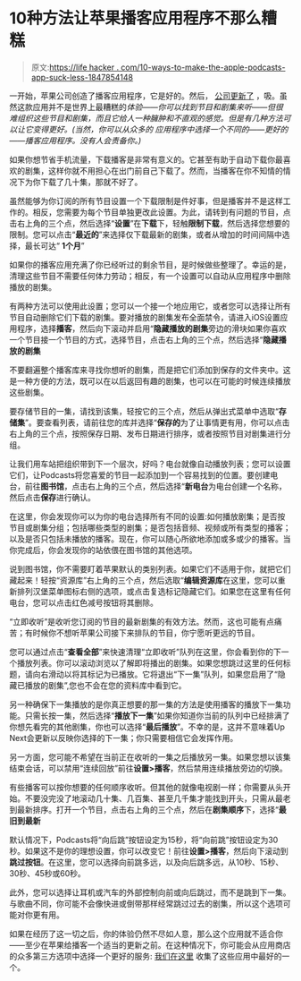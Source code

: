 # 10种方法让苹果播客应用程序不那么糟糕

> 原文:[https://life hacker . com/10-ways-to-make-the-apple-podcasts-app-suck-less-1847854148](https://lifehacker.com/10-ways-to-make-the-apple-podcasts-app-suck-less-1847854148)

一开始，苹果公司创造了播客应用程序，它是好的。然后， [公司更新了](https://lifehacker.com/how-to-make-sense-of-what-apple-has-done-to-the-podcast-1847129209) ，吸。虽然这款应用并不是世界上最糟糕的*体验——你可以找到节目和剧集来听——但很难组织这些节目和剧集，而且它给人一种臃肿和不直观的感觉。但是有几种方法可以让它变得更好。(当然，你可以从众多的 应用程序中选择一个不同的——更好的——播客应用程序。没有人会责备你。)* 

如果你想节省手机流量，下载播客是非常有意义的。它甚至有助于自动下载你最喜欢的剧集，这样你就不用担心在出门前自己下载了。然而，当播客在你不知情的情况下为你下载了几十集，那就不好了。

虽然能够为你订阅的所有节目设置一个下载限制是件好事，但是播客并不是这样工作的。相反，您需要为每个节目单独更改此设置。为此，请转到有问题的节目，点击右上角的三个点，然后选择“**设置**”在**下载**下，轻触**限制下载**，然后选择您想要的限制。您可以点击“**最近的**”来选择仅下载最新的剧集，或者从增加的时间间隔中选择，最长可达“ **1个月**”

如果你的播客应用充满了你已经听过的剩余节目，是时候做些整理了。幸运的是，清理这些节目不需要任何体力劳动；相反，有一个设置可以自动从应用程序中删除播放的剧集。

有两种方法可以使用此设置；您可以一个接一个地应用它，或者您可以选择让所有节目自动删除它们下载的剧集。要对播放的剧集发布全面禁令，请进入iOS设置应用程序，选择**播客**，然后向下滚动并启用“**隐藏播放的剧集**旁边的滑块如果你喜欢一个节目接一个节目的方式，选择节目，点击右上角的三个点，然后选择“**隐藏播放的剧集**

不要翻遍整个播客库来寻找你想听的剧集，而是把它们添加到保存的文件夹中。这是一种方便的方法，既可以在以后返回有趣的剧集，也可以在可能的时候连续播放这些剧集。

要存储节目的一集，请找到该集，轻按它的三个点，然后从弹出式菜单中选取“**存储集**”。要查看列表，请前往您的库并选择“**保存的**为了让事情更有用，你可以点击右上角的三个点，按照保存日期、发布日期进行排序，或者按照节目对剧集进行分组。

让我们用车站把组织带到下一个层次，好吗？电台就像自动播放列表；您可以设置它们，让Podcasts将您喜爱的节目一起添加到一个容易找到的位置。要创建电台，前往**图书馆**，点击右上角的三个点，然后选择“**新电台**为电台创建一个名称，然后点击**保存**进行确认。

在这里，你会发现你可以为你的电台选择所有不同的设置:如何播放剧集；是否按节目或剧集分组；包括哪些类型的剧集；是否包括音频、视频或所有类型的播客；以及是否只包括未播放的播客。现在，你可以随心所欲地添加或多或少的播客。当你完成后，你会发现你的站依偎在图书馆的其他选项。

说到图书馆，你不需要盯着苹果默认的类别列表。如果它们不适用于你，就把它们藏起来！轻按“资源库”右上角的三个点，然后选取“**编辑资源库**在这里，您可以重新排列汉堡菜单图标右侧的选项，或点击复选标记隐藏它们。如果您在这里有任何电台，您可以点击红色减号按钮将其删除。

“立即收听”是收听您订阅的节目的最新剧集的有效方法。然而，这也可能有点痛苦；有时候你不想听苹果公司接下来排队的节目，你宁愿听更远的节目。

您可以通过点击“**查看全部**”来快速清理“立即收听”队列在这里，你会看到你的下一个播放列表。你可以滚动浏览以了解即将播出的剧集。如果您想跳过这里的任何标题，请向右滑动以将其标记为已播放。它将退出“下一集”队列，如果您启用了“隐藏已播放的剧集”,您也不会在您的资料库中看到它。

另一种确保下一集播放的是你真正想要的那一集的方法是使用播客的播放下一集功能。只需长按一集，然后选择“**播放下一集**”如果你知道你当前的队列中已经排满了你想先看完的其他剧集，你也可以选择“**最后播放**”。不幸的是，这并不意味着Up Next会更新以反映你选择的下一集；你只需要相信它会发挥作用。

另一方面，您可能不希望在当前正在收听的一集之后播放另一集。如果您想以该集结束会话，可以禁用“连续回放”前往**设置>播客**，然后禁用连续播放旁边的切换。

有些播客可以按你想要的任何顺序收听。但其他的就像电视剧一样；你需要从头开始。不要没完没了地滚动几十集、几百集、甚至几千集才能找到开头，只需从最老到最新排序。打开一个节目，点击右上角的三个点，然后在**剧集顺序**下，选择“**最旧到最新**

默认情况下，Podcasts将“向后跳”按钮设定为15秒，将“向前跳”按钮设定为30秒。如果这不是你的理想设置，你可以改变它！前往**设置>播客**，然后向下滚动到**跳过按钮**。在这里，您可以选择向前跳多远，以及向后跳多远，从10秒、15秒、30秒、45秒或60秒。

此外，您可以选择让耳机或汽车的外部控制向前或向后跳过，而不是跳到下一集。与歌曲不同，你可能不会像快进或倒带那样经常跳过过去的剧集，所以这个选项可能对你更有用。

如果在经历了这一切之后，你的体验仍然不尽如人意，那么这个应用就不适合你——至少在苹果给播客一个适当的更新之前。在这种情况下，你可能会从应用商店的众多第三方选项中选择一个更好的服务: [我们在这里](https://lifehacker.com/the-best-iphone-podcast-managers-for-2018-1830569398) 收集了这些应用中最好的一个。